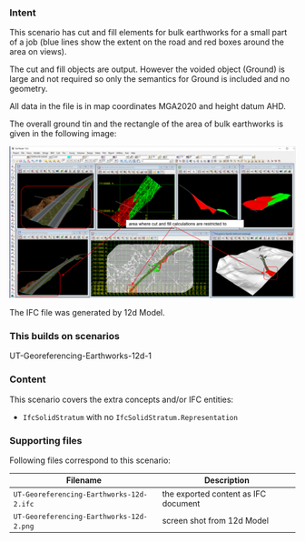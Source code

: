
### Intent

This scenario has cut and fill elements for bulk earthworks for a small part of a job (blue lines show the extent on the road and red boxes around the area on views).

The cut and fill objects are output.
However the voided object (Ground) is large and not required so only the semantics for Ground is included and no geometry.
 
All data in the file is in map coordinates MGA2020 and height datum AHD.

The overall ground tin and the rectangle of the area of bulk earthworks is given in the following image:

![GeorefEarth12d2](../UT-Georeferencing-Earthworks-12d-2/UT-Georeferencing-Earthworks-12d-2.png "Cut and Fill for Bulk Earthworks but the Object that Cuts Void is only Given by Semantics and no Geometry")

The IFC file was generated by 12d Model. 

### This builds on scenarios

 UT-Georeferencing-Earthworks-12d-1

### Content

This scenario covers the extra concepts and/or IFC entities:

- `IfcSolidStratum` with no `IfcSolidStratum.Representation` 

### Supporting files

Following files correspond to this scenario:

| Filename                                    | Description                              |
|---------------------------------------------|------------------------------------------|
| `UT-Georeferencing-Earthworks-12d-2.ifc`    | the exported content as IFC document     |
| `UT-Georeferencing-Earthworks-12d-2.png`    | screen shot from 12d Model               |

